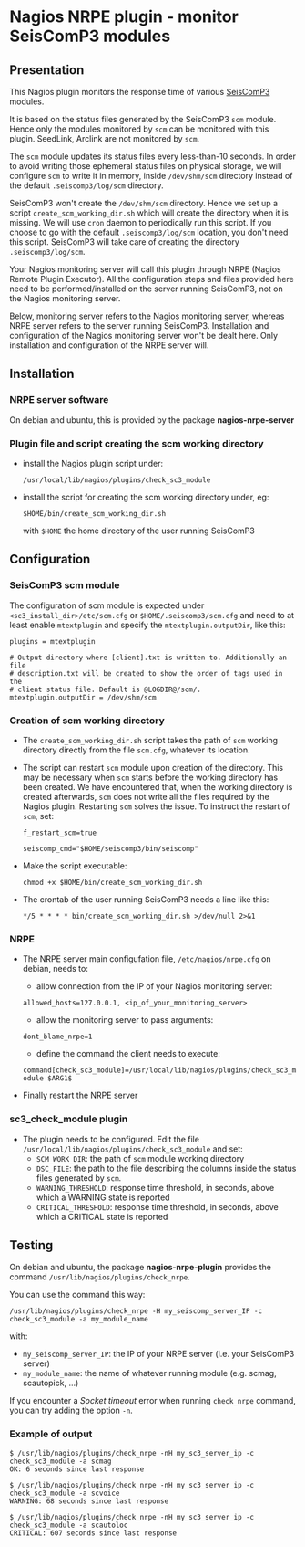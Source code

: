 # Nagios NRPE plugin - monitor SeisComP3 modules

## Presentation

This Nagios plugin monitors the response time of various
[SeisComP3](https://www.seiscomp3.org/) modules.

It is based on the status files generated by the SeisComP3 `scm` module.
Hence only the modules monitored by `scm` can be monitored with this plugin.
SeedLink, Arclink are not monitored by `scm`.

The `scm` module updates its status files every less-than-10 seconds.
In order to avoid writing those ephemeral status files on physical storage,
we will configure `scm` to write it in memory, inside `/dev/shm/scm` directory
instead of the default `.seiscomp3/log/scm` directory.

SeisComP3 won't create the `/dev/shm/scm` directory. Hence we set up a script
`create_scm_working_dir.sh` which will create the directory when it is missing.
We will use `cron` daemon to periodically run this script.
If you choose to go with the default `.seiscomp3/log/scm` location,
you don't need this script. SeisComP3 will take care of creating the
directory `.seiscomp3/log/scm`.

Your Nagios monitoring server will call this plugin through NRPE (Nagios Remote
Plugin Executor). All the configuration steps and files provided here
need to be performed/installed on the server running SeisComP3, not on the
Nagios monitoring server.

Below, monitoring server refers to the Nagios monitoring server, whereas
NRPE server refers to the server running SeisComP3. Installation and 
configuration of the Nagios monitoring server won't be dealt here. Only
installation and configuration of the NRPE server will.

## Installation

### NRPE server software

On debian and ubuntu, this is provided by the package **nagios-nrpe-server**

### Plugin file and script creating the scm working directory

* install the Nagios plugin script under:

    `/usr/local/lib/nagios/plugins/check_sc3_module`

* install the script for creating the scm working directory under, eg:

    `$HOME/bin/create_scm_working_dir.sh`

    with `$HOME` the home directory of the user running SeisComP3

## Configuration

### SeisComP3 scm module

The configuration of scm module is expected under
`<sc3_install_dir>/etc/scm.cfg` or `$HOME/.seiscomp3/scm.cfg`
and need to at least enable `mtextplugin` and specify the
`mtextplugin.outputDir`, like this:

```
plugins = mtextplugin

# Output directory where [client].txt is written to. Additionally an file
# description.txt will be created to show the order of tags used in the
# client status file. Default is @LOGDIR@/scm/.
mtextplugin.outputDir = /dev/shm/scm
```

### Creation of scm working directory

* The `create_scm_working_dir.sh` script takes the path of `scm` working
directory directly from the file `scm.cfg`, whatever its location.

* The script can restart `scm` module upon creation of the directory. This
may be necessary when `scm` starts before the working directory has been
created. We have encountered that, when the working directory is created
afterwards, `scm` does not write all the files required by the Nagios plugin.
Restarting `scm` solves the issue. To instruct the restart of `scm`, set:

    `f_restart_scm=true`

    `seiscomp_cmd="$HOME/seiscomp3/bin/seiscomp"`

* Make the script executable:

    `chmod +x $HOME/bin/create_scm_working_dir.sh`

* The crontab of the user running SeisComP3 needs a line like this:

    `*/5 * * * * bin/create_scm_working_dir.sh >/dev/null 2>&1`

### NRPE

* The NRPE server main configufation file, `/etc/nagios/nrpe.cfg` on debian, needs to:

    * allow connection from the IP of your Nagios monitoring server:

    `allowed_hosts=127.0.0.1, <ip_of_your_monitoring_server>`

    * allow the monitoring server to pass arguments:

    `dont_blame_nrpe=1`

    * define the command the client needs to execute:

    `command[check_sc3_module]=/usr/local/lib/nagios/plugins/check_sc3_module $ARG1$`

* Finally restart the NRPE server

### sc3_check_module plugin

* The plugin needs to be configured. Edit the file `/usr/local/lib/nagios/plugins/check_sc3_module` and set:
    * `SCM_WORK_DIR`: the path of `scm` module working directory
    * `DSC_FILE`: the path to the file describing the columns inside the status files generated by `scm`.
    * `WARNING_THRESHOLD`: response time threshold, in seconds, above which a WARNING state is reported
    * `CRITICAL_THRESHOLD`: response time threshold, in seconds, above which a CRITICAL state is reported

## Testing

On debian and ubuntu, the package **nagios-nrpe-plugin** provides the 
command `/usr/lib/nagios/plugins/check_nrpe`.

You can use the command this way:

`/usr/lib/nagios/plugins/check_nrpe -H my_seiscomp_server_IP -c check_sc3_module -a my_module_name`

with:
* `my_seiscomp_server_IP`: the IP of your NRPE server (i.e. your SeisComP3 server)
* `my_module_name`: the name of whatever running module (e.g. scmag, scautopick, ...)

If you encounter a *Socket timeout* error when running `check_nrpe` command,
you can try adding the option `-n`.

### Example of output

```
$ /usr/lib/nagios/plugins/check_nrpe -nH my_sc3_server_ip -c check_sc3_module -a scmag
OK: 6 seconds since last response

$ /usr/lib/nagios/plugins/check_nrpe -nH my_sc3_server_ip -c check_sc3_module -a scvoice
WARNING: 68 seconds since last response

$ /usr/lib/nagios/plugins/check_nrpe -nH my_sc3_server_ip -c check_sc3_module -a scautoloc
CRITICAL: 607 seconds since last response
```
